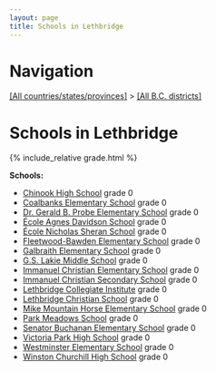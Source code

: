 ```yaml
---
layout: page
title: Schools in Lethbridge
---
```

# Navigation

[[All countries/states/provinces]](../..) > [[All B.C. districts]](..)

# Schools in Lethbridge

{% include_relative grade.html %}

**Schools:**

- [Chinook High School](Chinook_High_School.md) grade 0
- [Coalbanks Elementary School](Coalbanks_Elementary_School.md) grade 0
- [Dr. Gerald B. Probe Elementary School](Dr._Gerald_B._Probe_Elementary_School.md) grade 0
- [École Agnes Davidson School](École_Agnes_Davidson_School.md) grade 0
- [École Nicholas Sheran School](École_Nicholas_Sheran_School.md) grade 0
- [Fleetwood-Bawden Elementary School](Fleetwood-Bawden_Elementary_School.md) grade 0
- [Galbraith Elementary School](Galbraith_Elementary_School.md) grade 0
- [G.S. Lakie Middle School](G.S._Lakie_Middle_School.md) grade 0
- [Immanuel Christian Elementary School](Immanuel_Christian_Elementary_School.md) grade 0
- [Immanuel Christian Secondary School](Immanuel_Christian_Secondary_School.md) grade 0
- [Lethbridge Collegiate Institute](Lethbridge_Collegiate_Institute.md) grade 0
- [Lethbridge Christian School](Lethbridge_Christian_School.md) grade 0
- [Mike Mountain Horse Elementary School](Mike_Mountain_Horse_Elementary_School.md) grade 0
- [Park Meadows School](Park_Meadows_School.md) grade 0
- [Senator Buchanan Elementary School](Senator_Buchanan_Elementary_School.md) grade 0
- [Victoria Park High School](Victoria_Park_High_School.md) grade 0
- [Westminster Elementary School](Westminster_Elementary_School.md) grade 0
- [Winston Churchill High School](Winston_Churchill_High_School.md) grade 0
